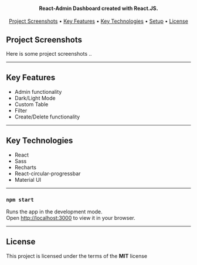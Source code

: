 
<h4 align="center">
   React-Admin Dashboard created with React.JS.
</h4>

<p align="center">
  <!-- <a href="#demo">Demo</a> • -->
  <a href="#project-screenshots">Project Screenshots</a> •
  <a href="#key-features">Key Features</a> •
  <a href="#key-technologies">Key Technologies</a> •
  <a href="#setup">Setup</a> •
  <a href="#license">License</a>
</p>

## Project Screenshots

Here is some project screenshots ..

<!-- ![Results Screenshot](public/screenshots/resultspage.png?raw=true "Results Page") -->
---



## Key Features
- Admin functionality
- Dark/Light Mode
- Custom Table
- Filter
- Create/Delete functionality
---

## Key Technologies
- React
- Sass
- Recharts
- React-circular-progressbar
- Material UI
---

### `npm start`

Runs the app in the development mode.\
Open [http://localhost:3000](http://localhost:3000) to view it in your browser.

---

## License


This project is licensed under the terms of the **MIT** license
